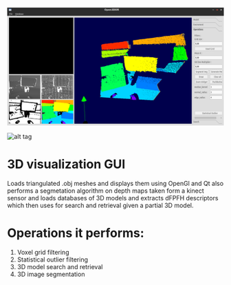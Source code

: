 ![alt tag](https://github.com/el-cangrejo/3D_Vision/blob/master/data/Open3DOR_004.png)

![alt tag](https://github.com/el-cangrejo/3D_Vision/blob/master/data/demo0.gif)
# 3D visualization GUI

Loads triangulated .obj meshes and displays them using OpenGl and Qt
also performs a segmetation algorithm on depth maps taken form a kinect sensor
and loads databases of 3D models and extracts dFPFH descriptors which then uses for
search and retrieval given a partial 3D model.

# Operations it performs:
1. Voxel grid filtering
2. Statistical outlier filtering
3. 3D model search and retrieval 
4. 3D image segmentation 
